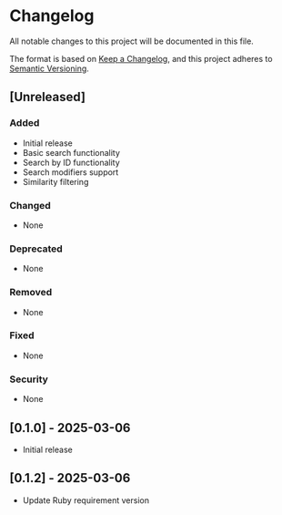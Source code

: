 # Changelog

All notable changes to this project will be documented in this file.

The format is based on [Keep a Changelog](https://keepachangelog.com/en/1.0.0/),
and this project adheres to [Semantic Versioning](https://semver.org/spec/v2.0.0.html).

## [Unreleased]

### Added
- Initial release
- Basic search functionality
- Search by ID functionality
- Search modifiers support
- Similarity filtering

### Changed
- None

### Deprecated
- None

### Removed
- None

### Fixed
- None

### Security
- None

## [0.1.0] - 2025-03-06

- Initial release

## [0.1.2] - 2025-03-06

- Update Ruby requirement version
